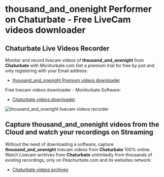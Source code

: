 # thousand_and_onenight Performer on Chaturbate - Free LiveCam videos downloader

## Chaturbate Live Videos Recorder

Monitor and record livecam videos of **thousand_and_onenight** from **Chaturbate** with Moniturbate.com
Get a premium trial for free by just and only registering with your Email address:
* [thousand_and_onenight Premium videos downloader](https://moniturbate.com/request-demo-licence-key.html)

Free livecam videos downloader - Moniturbate Software:
* [Chaturbate videos downloader](https://moniturbate.com/moniturbate-download-software.html)

![thousand_and_onenight livecam videos recorder](https://peachurnet.com/templates/moniturbate-software.png)


## Capture thousand_and_onenight videos from the Cloud and watch your recordings on Streaming

Without the need of downloading a software, capture **thousand_and_onenight** livecam videos from **Chaturbate** 100% online.
Watch Livecam archives from **Chaturbate** unlimitedly from thousands of existing recordings, only on Peachurbate.com and its websites network:
* [Chaturbate videos archives](https://peachurnet.com/)